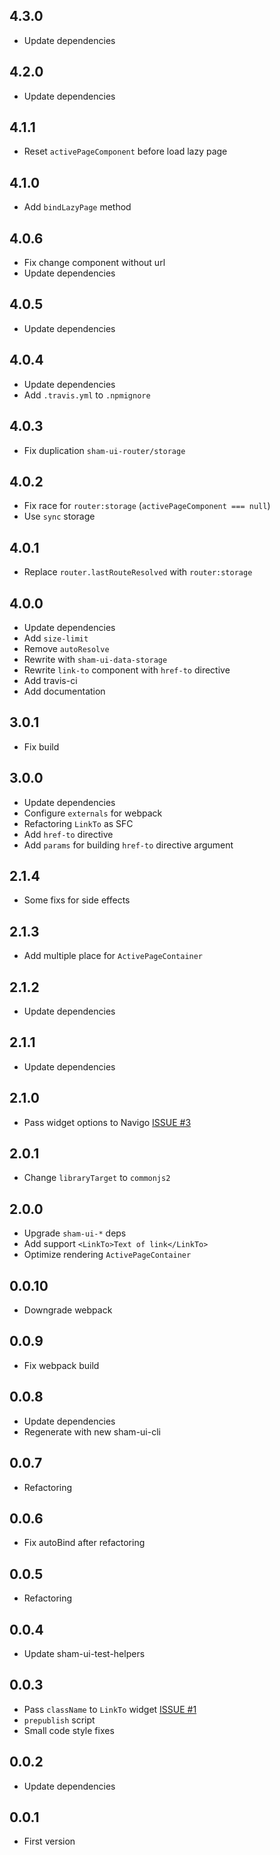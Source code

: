 ## 4.3.0
* Update dependencies

## 4.2.0
* Update dependencies

## 4.1.1
* Reset `activePageComponent` before load lazy page

## 4.1.0
* Add `bindLazyPage` method

## 4.0.6
* Fix change component without url
* Update dependencies

## 4.0.5
* Update dependencies

## 4.0.4
* Update dependencies
* Add `.travis.yml` to `.npmignore`

## 4.0.3
* Fix duplication `sham-ui-router/storage`

## 4.0.2
* Fix race for `router:storage` (`activePageComponent === null`)
* Use `sync` storage

## 4.0.1
* Replace `router.lastRouteResolved` with `router:storage` 

## 4.0.0
* Update dependencies
* Add `size-limit`
* Remove `autoResolve`
* Rewrite with `sham-ui-data-storage`
* Rewrite `link-to` component with `href-to` directive
* Add travis-ci
* Add documentation

## 3.0.1
* Fix build

## 3.0.0
* Update dependencies
* Configure `externals` for webpack
* Refactoring `LinkTo` as SFC
* Add `href-to` directive
* Add `params` for building `href-to` directive argument

## 2.1.4
* Some fixs for side effects

## 2.1.3
* Add multiple place for `ActivePageContainer`

## 2.1.2
* Update dependencies

## 2.1.1
* Update dependencies

## 2.1.0
* Pass widget options to Navigo [ISSUE #3](https://github.com/sham-ui/sham-ui-router/issues/3) 

## 2.0.1
* Change `libraryTarget` to `commonjs2`

## 2.0.0
* Upgrade `sham-ui-*` deps
* Add support `<LinkTo>Text of link</LinkTo>` 
* Optimize rendering `ActivePageContainer`

## 0.0.10
* Downgrade webpack

## 0.0.9
* Fix webpack build

## 0.0.8
* Update dependencies
* Regenerate with new sham-ui-cli

## 0.0.7
* Refactoring

## 0.0.6
* Fix autoBind after refactoring

## 0.0.5
* Refactoring

## 0.0.4
* Update sham-ui-test-helpers

## 0.0.3
* Pass `className` to `LinkTo` widget [ISSUE #1](https://github.com/sham-ui/sham-ui-router/issues/1)
* `prepublish` script
* Small code style fixes

## 0.0.2 
* Update dependencies

## 0.0.1 
* First version
